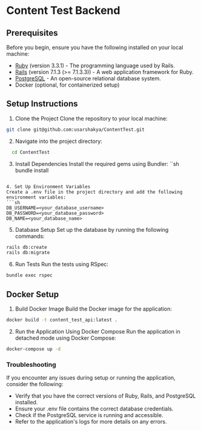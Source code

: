 # Content Test Backend

## Prerequisites
Before you begin, ensure you have the following installed on your local machine:
- [Ruby](https://www.ruby-lang.org/en/downloads/) (version 3.3.1) - The programming language used by Rails.
- [Rails](https://rubyonrails.org/) (version 7.1.3 (>= 7.1.3.3)) - A web application framework for Ruby.
- [PostgreSQL](https://www.postgresql.org/download/) - An open-source relational database system.
- Docker (optional, for containerized setup)

## Setup Instructions
1. Clone the Project
  Clone the repository to your local machine:
  ```sh
  git clone git@github.com:usarshakya/ContentTest.git
  ```

2. Navigate into the project directory:
  ```sh
    cd ContentTest
  ```

3. Install Dependencies
  Install the required gems using Bundler:
  ``sh
  bundle install
  ```

4. Set Up Environment Variables
  Create a .env file in the project directory and add the following environment variables:
  ```sh
  DB_USERNAME=<your_database_username>
  DB_PASSWORD=<your_database_password>
  DB_NAME=<your_database_name>
  ```

5. Database Setup
  Set up the database by running the following commands:

  ```sh
  rails db:create
  rails db:migrate
  ```

6. Run Tests
  Run the tests using RSpec:
  ```sh
  bundle exec rspec
  ```

## Docker Setup

1. Build Docker Image
  Build the Docker image for the application:

  ```sh
  docker build -t content_test_api:latest .
  ```

2. Run the Application Using Docker Compose
  Run the application in detached mode using Docker Compose:

  ```sh
  docker-compose up -d
  ```

### Troubleshooting
If you encounter any issues during setup or running the application, consider the following:

- Verify that you have the correct versions of Ruby, Rails, and PostgreSQL installed.
- Ensure your .env file contains the correct database credentials.
- Check if the PostgreSQL service is running and accessible.
- Refer to the application's logs for more details on any errors.
